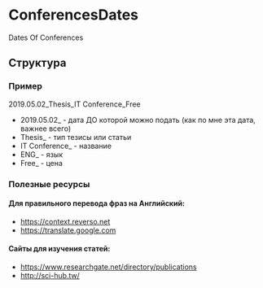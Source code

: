 # ConferencesDates
Dates Of Conferences

## Структура

### Пример
2019.05.02_Thesis_IT Conference_Free

* 2019.05.02_ - дата ДО которой можно подать (как по мне эта дата, важнее всего)
* Thesis_ - тип тезисы или статьи
* IT Conference_ - название
* ENG_ - язык
* Free_ - цена

### Полезные ресурсы
#### Для правильного перевода фраз на Английский:
* https://context.reverso.net
* https://translate.google.com
#### Сайты для изучения статей:
* https://www.researchgate.net/directory/publications
* http://sci-hub.tw/
